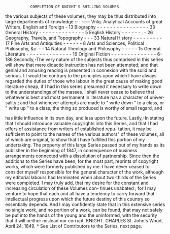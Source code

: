                COMPLETION OF KNIGHT'S SHILLING VOLUMES.

the various subjects of these volumes, they may be thus distributed into large
departments of knowledge :-
                                                                                 . ----
                                                                                 Vnlq.
         Analytical Accounts of great Writers, English        and Foreign    - 13
         Biography - - - - - - - - - - -                        - - - -      - 33
         General History - - - - - - - - -                      - - - -      - 5
         English History - - - - - - .                                       - 26
         Geography, Travels, and Topography - -                              - 33
         Natural History - - - - - - - -                                     - 17
         Fine Arts and Antiquities - - - - -                                 -  8
         Arts and Sciences, Political Philosophy, &c. -                      - 14
         Natural Theology and Philosophy - - - -                             - 15
         General Literature - - - - - - - - -                   -   -    - - - 16
         Original Fiction - - - - - - - - -                     -   -    - - -      6-186
   Secondly,-The very nature of the subjects thus comprised in this series
will show that mere didactic instruction has not been attempted; and that
genial and amusing reading is presented in connexion with the solid and
serious. I t would be contrary to the principles upon which I have always
regarded the duties of those who labour in the great cause of making good
literature cheap, if I had in this series presumed it necessary to write down
to the understandings of the masses. I shall never cease to believe that
whatever is best and most permanent in literature has a character of univer-
sality ; and that whenever attempts are made to " write down " to a class, or
" write up " to a class, the thing so produced is worthy of small regard, and

has little influence in its own day, and less upon the future.
    Lastly,-In    stating that I should introduce valuable copyrights into this
Series, and that I had offers of assistance from writers of established repu-
tation, it may be sufficient to point to the names of the various authors" of
these volumes, all of which are original, to show that I have fulfilled this
portion of my undertaking.
   The property of this large Series passed out of my hands as its publisher in
the beginning of 1847, in consequence of business arrangements connected
with a dissolution of partnership. Since then the additions to the Series have
been, for the most part, reprints of copyright works, which were formerly
published by me. I have never ceased to consider myself responsible for the
general character of the work, although my editorial labours had terminated
when about two-thirds of the Series were completed. I may truly add, that
my desire for the constant and increasing circulation of these Volumes con-
tinues unabated ; for I may venture to hope that each and all have a tendency
to carry forward that intellectual progress upon which the future destiny of
this country so essentially depends. And I may confidently state that in this
extensive series no single work, and no portion of a work, can be found, that
may not safely be put into the hands of the young and the uninformed, with
the security that it will neither mislead nor corrupt.
                                                                              KNIGHT.
                                                                        CHARLES
  St. John's Wood,
        April 24, 1849.
                     * See List of Contributors to the Series, next page.
